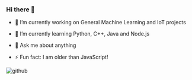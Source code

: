 ### Hi there 👋


- 🔭 I’m currently working on General Machine Learning and IoT projects
- 🌱 I’m currently learning Python, C++, Java and Node.js

- 💬 Ask me about anything

- ⚡ Fun fact: I am older than JavaScript!


![github](https://img.shields.io/badge/GitHub-000000?style=for-the-badge&logo=GitHub&logoColor=white)

